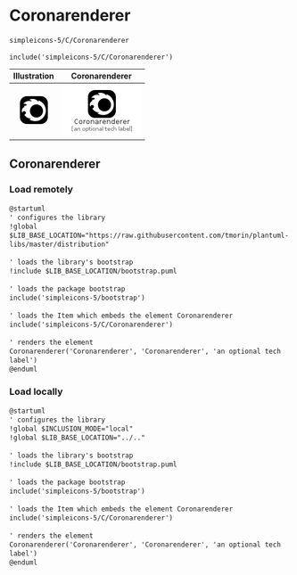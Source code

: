 # Coronarenderer


```text
simpleicons-5/C/Coronarenderer
```

```text
include('simpleicons-5/C/Coronarenderer')
```



| Illustration | Coronarenderer |
| :---: | :---: |
| ![illustration for Illustration](../../simpleicons-5/C/Coronarenderer.png) | ![illustration for Coronarenderer](../../simpleicons-5/C/Coronarenderer.Local.png) |




## Coronarenderer

### Load remotely
```plantuml
@startuml
' configures the library
!global $LIB_BASE_LOCATION="https://raw.githubusercontent.com/tmorin/plantuml-libs/master/distribution"

' loads the library's bootstrap
!include $LIB_BASE_LOCATION/bootstrap.puml

' loads the package bootstrap
include('simpleicons-5/bootstrap')

' loads the Item which embeds the element Coronarenderer
include('simpleicons-5/C/Coronarenderer')

' renders the element
Coronarenderer('Coronarenderer', 'Coronarenderer', 'an optional tech label')
@enduml
```

### Load locally
```plantuml
@startuml
' configures the library
!global $INCLUSION_MODE="local"
!global $LIB_BASE_LOCATION="../.."

' loads the library's bootstrap
!include $LIB_BASE_LOCATION/bootstrap.puml

' loads the package bootstrap
include('simpleicons-5/bootstrap')

' loads the Item which embeds the element Coronarenderer
include('simpleicons-5/C/Coronarenderer')

' renders the element
Coronarenderer('Coronarenderer', 'Coronarenderer', 'an optional tech label')
@enduml
```

